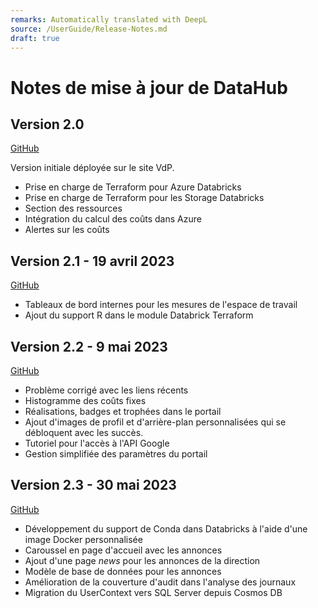 ```yaml
---
remarks: Automatically translated with DeepL
source: /UserGuide/Release-Notes.md
draft: true
---
```


# Notes de mise à jour de DataHub

## Version 2.0

[GitHub](https://github.com/ssc-sp/datahub-portal/issues?q=+milestone%3A%22Pilote+2.0%22+)

Version initiale déployée sur le site VdP.
- Prise en charge de Terraform pour Azure Databricks
- Prise en charge de Terraform pour les Storage Databricks
- Section des ressources
- Intégration du calcul des coûts dans Azure
- Alertes sur les coûts

## Version 2.1 - 19 avril 2023

[GitHub](https://github.com/ssc-sp/datahub-portal/issues?q=+milestone%3A%22Pilote+2.1%22+)

- Tableaux de bord internes pour les mesures de l'espace de travail
- Ajout du support R dans le module Databrick Terraform

## Version 2.2 - 9 mai 2023

[GitHub](https://github.com/ssc-sp/datahub-portal/issues?q=+milestone%3A%22Pilote+2.2%22+)

- Problème corrigé avec les liens récents
- Histogramme des coûts fixes
- Réalisations, badges et trophées dans le portail
- Ajout d'images de profil et d'arrière-plan personnalisées qui se débloquent avec les succès.
- Tutoriel pour l'accès à l'API Google
- Gestion simplifiée des paramètres du portail

## Version 2.3 - 30 mai 2023

[GitHub](https://github.com/ssc-sp/datahub-portal/issues?q=+milestone%3A%22Pilote+2.3%22+)

- Développement du support de Conda dans Databricks à l'aide d'une image Docker personnalisée
- Caroussel en page d'accueil avec les annonces
- Ajout d'une page _news_ pour les annonces de la direction
- Modèle de base de données pour les annonces
- Amélioration de la couverture d'audit dans l'analyse des journaux
- Migration du UserContext vers SQL Server depuis Cosmos DB
